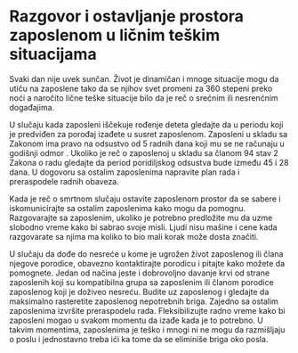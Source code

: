 # Razgovor i ostavljanje prostora zaposlenom u ličnim teškim situacijama

Svaki dan nije uvek sunčan. Život je dinamičan i mnoge situacije mogu da utiču na zaposlene tako da se njihov svet promeni za 360 stepeni preko noći a naročito lične teške situacije bilo da je reč o srećnim ili nesrenćnim događajima.  

U slučaju kada zaposleni iščekuje rođenje deteta gledajte da u periodu koji je predviđen za porođaj izađete u susret zaposlenom. Zaposleni u skladu sa Zakonom ima pravo na odsustvo od 5 radnih dana koji mu se ne računaju u godišnji odmor . Ukoliko je reč o zaposlenoj u skladu sa članom 94 stav 2 Zakona o radu gledajte da period poridiljskog odsustva bude između 45 i 28 dana. U dogovoru sa ostalim zaposlenima napravite plan rada i preraspodele radnih obaveza. 

Kada je reč o smrtnom slučaju ostavite zaposlenom prostor da se sabere i iskomunicirajte sa ostalim zaposlenima kako mogu da pomognu. Razgovarajte sa zaposlenim,  ukoliko je potrebno predložite mu da uzme slobodno vreme kako bi sabrao svoje misli. Ljudi nisu mašine i cene kada razgovarate sa njima ma koliko to bio mali korak može dosta značiti.

U slučaju da dođe do nesreće u kome je ugrožen život zaposlenog ili člana njegove porodice, obavezno kontaktirajte porodicu i pitajte kako možete da pomognete. Jedan od načina jeste i dobrovoljno davanje krvi od strane zaposlenih koji su kompatibilna grupa sa zaposlenim ili članom porodice zaposlenog koji je doživeo nesreću. Budite uz zaposlenog i gledajte da maksimalno rasteretite zaposlenog nepotrebnih briga. Zajedno sa ostalim zaposlenima izvršite preraspodelu rada. Fleksibilizujte radno vreme kako bi zaposleni mogao u svakom momentu da izađe kada je to potrebno. U takvim momentima, zaposlenima je teško i mnogi ni ne mogu da razmišljaju o poslu i jednostavno treba ići ka tome da se eliminiše briga oko posla. 

